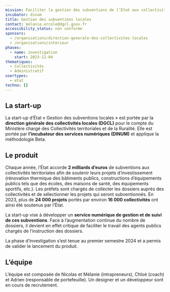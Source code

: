 ```yaml
---
mission: Faciliter la gestion des subventions de l’État aux collectivités locales
incubator: dinum
title: Gestion des subventions locales
contact: melanie.ercole@dgcl.gouv.fr
accessibility_status: non conforme
sponsors:
  - /organisations/direction-generale-des-collectivites-locales
  - /organisations/interieur
phases:
  - name: investigation
    start: 2023-12-04
thematiques:
  - Collectivités
  - Administratif
usertypes:
  - etat
techno: []
---
```

## La start-up

La start-up d’État « Gestion des subventions locales » est portée par la **direction générale des collectivités locales (DGCL)** pour le compte du Ministère chargé des Collectivités territoriales et de la Ruralité. Elle est portée par **l’incubateur des services numériques (DINUM)** et applique la méthodologie Beta.

## Le produit

Chaque année, l’État accorde **2 milliards d’euros** de subventions aux collectivités territoriales afin de soutenir leurs projets d’investissement (rénovation thermique des bâtiments publics, constructions d’équipements publics tels que des écoles, des maisons de santé, des équipements sportifs, etc.). Les préfets sont chargés de collecter les dossiers auprès des collectivités et de sélectionner les projets qui seront subventionnés. En 2023, plus de **24 000 projets** portés par environ **16 000 collectivités** ont ainsi été soutenus par l’État.

La start-up vise à développer un **service numérique de gestion et de suivi de ces subventions**. Face à l’augmentation continue du nombre de dossiers, il devient en effet critique de faciliter le travail des agents publics chargés de l’instruction des dossiers.

La phase d’investigation s’est tenue au premier semestre 2024 et a permis de valider le lancement du produit. 

## L’équipe

L’équipe est composée de Nicolas et Mélanie (intrapreneurs), Chloé (coach) et Adrien (responsable de portefeuille). Un designer et un développeur sont en cours de recrutement.